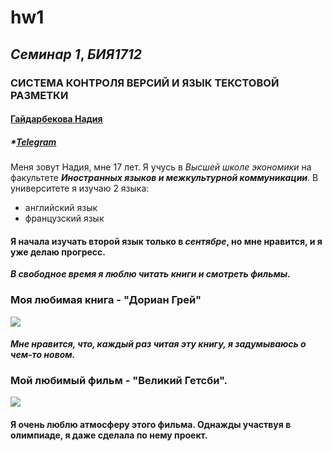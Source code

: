 # hw1
## *Семинар 1*, *БИЯ1712*
### **СИСТЕМА КОНТРОЛЯ ВЕРСИЙ И ЯЗЫК ТЕКСТОВОЙ РАЗМЕТКИ**
#### [ Гайдарбекова Надия ](mailto:nshgaydarbekova@edu.hse.ru)
##### *[Telegram](nadiyaggg)
Меня зовут Надия, мне 17 лет. 
Я учусь в *Высшей школе экономики* на факультете ***Иностранных языков и межкультурной коммуникации***.
В университете я изучаю 2 языка:
- английский язык
- французский язык
#### Я начала изучать второй язык только в *сентябре*, но мне нравится, и я уже делаю прогресс.
***В свободное время я люблю читать книги и смотреть фильмы.*** 
### Моя любимая книга - **"Дориан Грей"**
![](http://fb.ru/misc/i/gallery/44333/1567486.jpg)
#### *Мне нравится, что, каждый раз читая эту книгу, я задумываюсь о чем-то новом.*
### Мой любимый фильм - "Великий Гетсби".
![](https://www.film.ru/sites/default/files/movies/frames/The_Great_Gatsby_76.jpg)
#### Я очень люблю атмосферу этого фильма. Однажды участвуя в олимпиаде, я даже сделала по нему проект.
